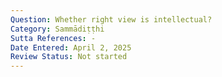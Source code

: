 ```yaml
---
Question: Whether right view is intellectual?
Category: Sammādiṭṭhi
Sutta References: -
Date Entered: April 2, 2025
Review Status: Not started
---
```


